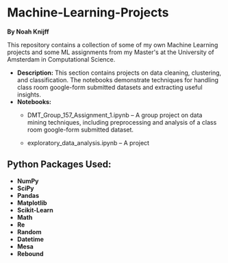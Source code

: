 # Machine-Learning-Projects
**By Noah Knijff**  

This repository contains a collection of some of my own Machine Learning projects and some ML assignments from my Master's at the University of Amsterdam in Computational Science.

- **Description:** This section contains projects on data cleaning, clustering, and classification. The notebooks demonstrate techniques for handling class room google-form submitted datasets and extracting useful insights.
- **Notebooks:**
  - DMT_Group_157_Assignment_1.ipynb – A group project on data mining techniques, including preprocessing and analysis of a class room google-form submitted dataset.

  - exploratory_data_analysis.ipynb – A project 


## Python Packages Used:
- **NumPy**
- **SciPy**
- **Pandas**
- **Matplotlib**
- **Scikit-Learn**
- **Math**
- **Re**
- **Random**
- **Datetime**
- **Mesa**
- **Rebound**

